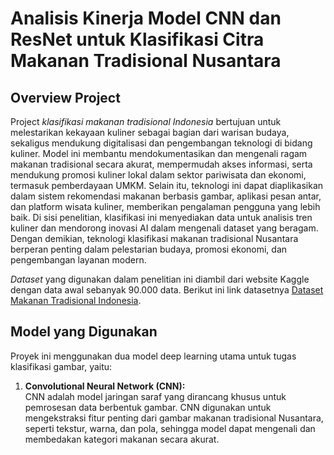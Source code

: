 # Analisis Kinerja Model CNN dan ResNet untuk Klasifikasi Citra Makanan Tradisional Nusantara

## Overview Project
Project *klasifikasi makanan tradisional Indonesia* bertujuan untuk melestarikan kekayaan kuliner sebagai bagian dari warisan budaya, sekaligus mendukung digitalisasi dan pengembangan teknologi di bidang kuliner. Model ini membantu mendokumentasikan dan mengenali ragam makanan tradisional secara akurat, mempermudah akses informasi, serta mendukung promosi kuliner lokal dalam sektor pariwisata dan ekonomi, termasuk pemberdayaan UMKM. Selain itu, teknologi ini dapat diaplikasikan dalam sistem rekomendasi makanan berbasis gambar, aplikasi pesan antar, dan platform wisata kuliner, memberikan pengalaman pengguna yang lebih baik. Di sisi penelitian, klasifikasi ini menyediakan data untuk analisis tren kuliner dan mendorong inovasi AI dalam mengenali dataset yang beragam. Dengan demikian, teknologi klasifikasi makanan tradisional Nusantara berperan penting dalam pelestarian budaya, promosi ekonomi, dan pengembangan layanan modern.

*Dataset* yang digunakan dalam penelitian ini diambil dari website Kaggle dengan data awal sebanyak 90.000 data. Berikut ini link datasetnya [Dataset Makanan Tradisional Indonesia](https://www.kaggle.com/datasets/theresalusiana/indonesian-food).

## Model yang Digunakan

Proyek ini menggunakan dua model deep learning utama untuk tugas klasifikasi gambar, yaitu:

1. **Convolutional Neural Network (CNN):**  
   CNN adalah model jaringan saraf yang dirancang khusus untuk pemrosesan data berbentuk gambar. CNN digunakan untuk mengekstraksi fitur penting dari gambar makanan tradisional Nusantara, seperti tekstur, warna, dan pola, sehingga model dapat mengenali dan membedakan kategori makanan secara akurat.

